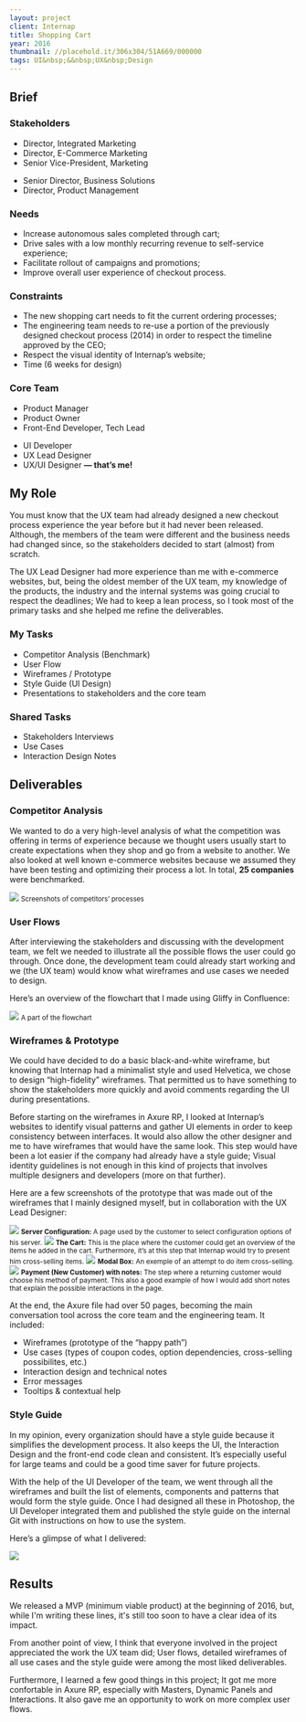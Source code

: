 ```yaml
---
layout: project
client: Internap
title: Shopping Cart
year: 2016
thumbnail: //placehold.it/306x304/51A669/000000
tags: UI&nbsp;&&nbsp;UX&nbsp;Design
---
```

<h2>Brief</h2>
<h3>Stakeholders</h3>
<div class="row">
	<div class="col col-1of2">
		<ul>
			<li>Director, Integrated Marketing</li>
			<li>Director, E-Commerce Marketing</li>
			<li>Senior Vice-President, Marketing</li>
		</ul>
	</div>
	<div class="col col-1of2">
		<ul>
			<li>Senior Director, Business Solutions</li>
			<li>Director, Product Management</li>
		</ul>
	</div>
</div>

<h3>Needs</h3>
<ul>
	<li>Increase autonomous sales completed through cart;</li>
	<li>Drive sales with a low monthly recurring revenue to self-service experience;</li>
	<li>Facilitate rollout of campaigns and promotions;</li>
	<li>Improve overall user experience of checkout process.</li>
</ul>

<h3>Constraints</h3>
<ul>
	<li>The new shopping cart needs to fit the current ordering processes;</li>
	<li>The engineering team needs to re-use a portion of the previously designed checkout process (2014) in order to respect the timeline approved by the CEO;</li>
	<li>Respect the visual identity of Internap’s website;</li>
	<li>Time (6 weeks for design)</li>
</ul>

<h3>Core Team</h3>
<div class="row">
	<div class="col col-1of2">
		<ul>
			<li>Product Manager</li>
			<li>Product Owner</li>
			<li>Front-End Developer, Tech Lead</li>
		</ul>
	</div>
	<div class="col col-1of2">
		<ul>
			<li>UI Developer</li>
			<li>UX Lead Designer</li>
			<li>UX/UI Designer <strong>— that’s me!</strong></li>
		</ul>
	</div>
</div>

<h2>My Role</h2>

<p>You must know that the UX team had already designed a new checkout process experience the year before but it had never been released. Although, the members of the team were different and the business needs had changed since, so the stakeholders decided to start (almost) from scratch.</p>
<p>The UX Lead Designer had more experience than me with e-commerce websites, but, being the oldest member of the UX team, my knowledge of the products, the industry and the internal systems was going crucial to respect the deadlines; We had to keep a lean process, so I took most of the primary tasks and she helped me refine the deliverables.</p>

<div class="row">
	<div class="col col-1of2">
		<h3>My Tasks</h3>
		<ul>
			<li>Competitor Analysis (Benchmark)</li>
			<li>User Flow</li>
			<li>Wireframes / Prototype</li>
			<li>Style Guide (UI Design)</li>
			<li>Presentations to stakeholders and the core team</li>
		</ul>
	</div>
	<div class="col col-1of2">
		<h3>Shared Tasks</h3>
		<ul>
			<li>Stakeholders Interviews</li>
			<li>Use Cases</li>
			<li>Interaction Design Notes</li>
		</ul>
	</div>
</div>

<h2>Deliverables</h2>

<h3>Competitor Analysis</h3>
<p>We wanted to do a very high-level analysis of what the competition was offering in terms of experience because we thought users usually start to create expectations when they shop and go from a website to another. We also looked at well known e-commerce websites because we assumed they have been testing and optimizing their process a lot. In total, <strong>25 companies</strong> were benchmarked.</p>
<img src="/img/2016-internap-shopping-cart/competitive-analysis.png" />
<small class="caption">Screenshots of competitors’ processes</small>

<h3>User Flows</h3>
<p>After interviewing the stakeholders and discussing with the development team, we felt we needed to illustrate all the possible flows the user could go through. Once done, the development team could already start working and we (the UX team) would know what wireframes and use cases we needed to design.</p>
<p>Here’s an overview of the flowchart that I made using Gliffy in Confluence:</p>
<img src="/img/2016-internap-shopping-cart/flowchart.png" />
<small class="caption">A part of the flowchart</small>

<h3>Wireframes &amp; Prototype</h3>
<p>We could have decided to do a basic black-and-white wireframe, but knowing that Internap had a minimalist style and used Helvetica, we chose to design “high-fidelity” wireframes. That permitted us to have something to show the stakeholders more quickly and avoid comments regarding the UI during presentations.</p>
<p>Before starting on the wireframes in Axure RP, I looked at Internap’s websites to identify visual patterns and gather UI elements in order to keep consistency between interfaces. It would also allow the other designer and me to have wireframes that would have the same look. This step would have been a lot easier if the company had already have a style guide; Visual identity guidelines is not enough in this kind of projects that involves multiple designers and developers (more on that further).</p>
<p>Here are a few screenshots of the prototype that was made out of the wireframes that I mainly designed myself, but in collaboration with the UX Lead Designer:</p>
<img src="/img/2016-internap-shopping-cart/configure.png" />
<small class="caption"><strong>Server Configuration:</strong> A page used by the customer to select configuration options of his server.</small>
<img src="/img/2016-internap-shopping-cart/cart.png" />
<small class="caption"><strong>The Cart:</strong> This is the place where the customer could get an overview of the items he added in the cart. Furthermore, it’s at this step that Internap would try to present him cross-selling items.</small>
<img src="/img/2016-internap-shopping-cart/modal.png" />
<small class="caption"><strong>Modal Box:</strong> An exemple of an attempt to do item cross-selling.</small>
<img src="/img/2016-internap-shopping-cart/payment.png" />
<small class="caption"><strong>Payment (New Customer) with notes:</strong> The step where a returning customer would choose his method of payment. This also a good example of how I would add short notes that explain the possible interactions in the page.</small>
<p>At the end, the Axure file had over 50 pages, becoming the main conversation tool across the core team and the engineering team. It included:</p>
<ul>
	<li>Wireframes (prototype of the “happy path”)</li>
	<li>Use cases (types of coupon codes, option dependencies, cross-selling possibilites, etc.)</li>
	<li>Interaction design and technical notes</li>
	<li>Error messages</li>
	<li>Tooltips & contextual help</li>
</ul>

<h3>Style Guide</h3>
<p>In my opinion, every organization should have a style guide because it simplifies the development process. It also keeps the UI, the Interaction Design and the front-end code clean and consistent. It’s especially useful for large teams and could be a good time saver for future projects.</p>
<p>With the help of the UI Developer of the team, we went through all the wireframes and built the list of elements, components and patterns that would form the style guide. Once I had designed all these in Photoshop, the UI Developer integrated them and published the style guide on the internal Git with instructions on how to use the system.</p>
<p>Here’s a glimpse of what I delivered:</p>
<img src="/img/2016-internap-shopping-cart/styleguide.png" />

<h2>Results</h2>
<p>We released a MVP (minimum viable product) at the beginning of 2016, but, while I'm writing these lines, it's still too soon to have a clear idea of its impact.</p>
<p>From another point of view, I think that everyone involved in the project appreciated the work the UX team did; User flows, detailed wireframes of all use cases and the style guide were among the most liked deliverables.</p>
<p>Furthermore, I learned a few good things in this project; It got me more confortable in Axure RP, especially with Masters, Dynamic Panels and Interactions. It also gave me an opportunity to work on more complex user flows.</p>